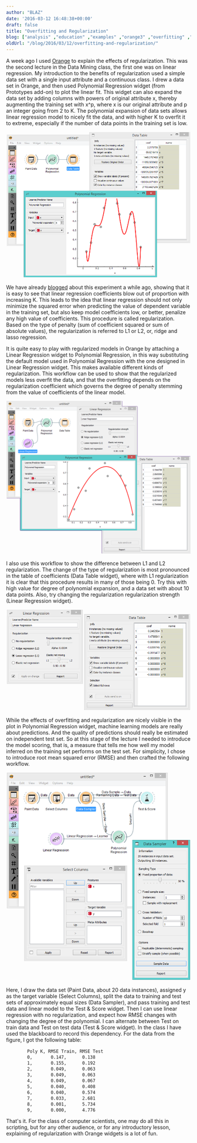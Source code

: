 ```yaml
---
author: "BLAZ"
date: '2016-03-12 16:48:38+00:00'
draft: false
title: "Overfitting and Regularization"
blog: ["analysis" ,"education" ,"examples" ,"orange3" ,"overfitting" ,"plot"  ,"regression" ,"tutorial" ]
oldUrl: "/blog/2016/03/12/overfitting-and-regularization/"
---
```


A week ago I used [Orange](http://orange.biolab.si) to explain the effects of regularization. This was the second lecture in the Data Mining class, the first one was on linear regression. My introduction to the benefits of regularization used a simple data set with a single input attribute and a continuous class. I drew a data set in Orange, and then used Polynomial Regression widget (from Prototypes add-on) to plot the linear fit. This widget can also expand the data set by adding columns with powers of original attribute x, thereby augmenting the training set with x^p, where x is our original attribute and p an integer going from 2 to K. The polynomial expansion of data sets allows linear regression model to nicely fit the data, and with higher K to overfit it to extreme, especially if the number of data points in the training set is low.

![](poly-overfit.png)


We have already [blogged](/blog/2015/10/02/a-visit-from-the-tilburg-university/) about this experiment a while ago, showing that it is easy to see that linear regression coefficients blow out of proportion with increasing K. This leads to the idea that linear regression should not only minimize the squared error when predicting the value of dependent variable in the training set, but also keep model coefficients low, or better, penalize any high value of coefficients. This procedure is called regularization. Based on the type of penalty (sum of coefficient squared or sum of absolute values), the regularization is referred to L1 or L2, or, ridge and lasso regression.

It is quite easy to play with regularized models in Orange by attaching a Linear Regression widget to Polynomial Regression, in this way substituting the default model used in Polynomial Regression with the one designed in Linear Regression widget. This makes available different kinds of regularization. This workflow can be used to show that the regularized models less overfit the data, and that the overfitting depends on the regularization coefficient which governs the degree of penalty stemming from the value of coefficients of the linear model.

![](poly-l2.png)


I also use this workflow to show the difference between L1 and L2 regularization. The change of the type of regularization is most pronounced in the table of coefficients (Data Table widget), where with L1 regularization it is clear that this procedure results in many of those being 0. Try this with high value for degree of polynomial expansion, and a data set with about 10 data points. Also, try changing the regularization regularization strength (Linear Regression widget).

![](poly-l1.png)


While the effects of overfitting and regularization are nicely visible in the plot in Polynomial Regression widget, machine learning models are really about predictions. And the quality of predictions should really be estimated on independent test set. So at this stage of the lecture I needed to introduce the model scoring, that is, a measure that tells me how well my model inferred on the training set performs on the test set. For simplicity, I chose to introduce root mean squared error (RMSE) and then crafted the following workflow.

![](poly-evaluate.png)


Here, I draw the data set (Paint Data, about 20 data instances), assigned y as the target variable (Select Columns), split the data to training and test sets of approximately equal sizes (Data Sampler), and pass training and test data and linear model to the Test & Score widget. Then I can use linear regression with no regularization, and expect how RMSE changes with changing the degree of the polynomial. I can alternate between Test on train data and Test on test data (Test & Score widget). In the class I have used the blackboard to record this dependency. For the data from the figure, I got the following table:

```
		Poly K, RMSE Train, RMSE Test
		0,       0.147,      0.138
		1, 		 0.155, 	 0.192
		2, 		 0.049, 	 0.063
		3, 		 0.049, 	 0.063
		4, 		 0.049, 	 0.067
		5, 		 0.040, 	 0.408
		6, 		 0.040, 	 0.574
		7, 		 0.033, 	 2.681
		8, 		 0.001, 	 5.734
		9, 		 0.000, 	 4.776
```

That's it. For the class of computer scientists, one may do all this in scripting, but for any other audience, or for any introductory lesson, explaining of regularization with Orange widgets is a lot of fun.

